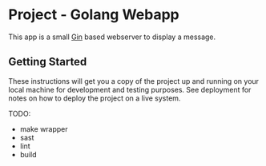# Project - Golang Webapp

This app is a small [Gin](https://gin-gonic.com/) based webserver to display a message.

## Getting Started

These instructions will get you a copy of the project up and running on your local machine for development and testing purposes. See deployment for notes on how to deploy the project on a live system.

TODO:
 - make wrapper
 - sast
 - lint
 - build
